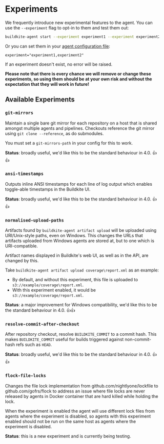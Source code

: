 # Experiments

We frequently introduce new experimental features to the agent. You can use the `--experiment` flag to opt-in to them and test them out:

```bash
buildkite-agent start --experiment experiment1 --experiment experiment2
```

Or you can set them in your [agent configuration file](https://buildkite.com/docs/agent/v3/configuration):

```
experiment="experiment1,experiment2"
```

If an experiment doesn't exist, no error will be raised.

**Please note that there is every chance we will remove or change these experiments, so using them should be at your own risk and without the expectation that they will work in future!**

## Available Experiments

### `git-mirrors`

Maintain a single bare git mirror for each repository on a host that is shared amongst multiple agents and pipelines. Checkouts reference the git mirror using `git clone --reference`, as do submodules.

You must set a `git-mirrors-path` in your config for this to work.

**Status**: broadly useful, we'd like this to be the standard behaviour in 4.0. 👍👍

### `ansi-timestamps`

Outputs inline ANSI timestamps for each line of log output which enables toggle-able timestamps in the Buildkite UI.

**Status**: broadly useful, we'd like this to be the standard behaviour in 4.0. 👍👍

### `normalised-upload-paths`

Artifacts found by `buildkite-agent artifact upload` will be uploaded using URI/Unix-style paths, even on Windows. This changes the URLs that artifacts uploaded from Windows agents are stored at, but to one which is URI-compatible.

Artifact names displayed in Buildkite's web UI, as well as in the API, are changed by this.

Take `buildkite-agent artifact upload coverage\report.xml` as an example:

- By default, and without this experiment, this file is uploaded to `s3://example/coverage\report.xml`.
- With this experiment enabled, it would be `s3://example/coverage/report.xml`.

**Status**: a major improvement for Windows compatibility, we'd like this to be the standard behaviour in 4.0. 👍👍

### `resolve-commit-after-checkout`

After repository checkout, resolve `BUILDKITE_COMMIT` to a commit hash. This makes `BUILDKITE_COMMIT` useful for builds triggered against non-commit-hash refs such as `HEAD`.

**Status**: broadly useful, we'd like this to be the standard behaviour in 4.0. 👍👍

### `flock-file-locks`

Changes the file lock implementation from github.com/nightlyone/lockfile to github.com/gofrs/flock to address an issue where file locks are never released by agents in Docker container that are hard killed while holding the lock.

When the experiment is enabled the agent will use different lock files from agents where the experiment is disabled, so agents with this experiment enabled should not be run on the same host as agents where the experiment is disabled.

**Status**: this is a new experiment and is currently being testing.
